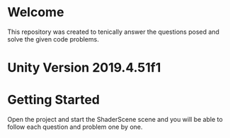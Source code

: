 # Welcome
This repository was created to tenically answer the questions posed and solve the given code problems. 

# Unity Version 2019.4.51f1

# Getting Started
Open the project and start the ShaderScene scene and you will be able to follow each question and problem one by one. 
